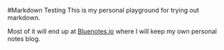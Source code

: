 #Markdown Testing
This is my personal playground for trying out markdown. 

Most of it will end up at [Bluenotes.io](http://bluenotes.io) where I will keep my own personal notes blog. 